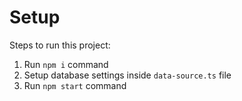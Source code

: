 # Setup

Steps to run this project:

1. Run `npm i` command
2. Setup database settings inside `data-source.ts` file
3. Run `npm start` command
